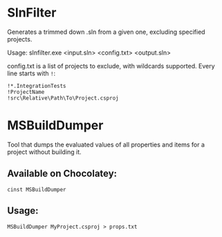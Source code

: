 # SlnFilter
Generates a trimmed down .sln from a given one, excluding specified projects.

Usage:
    slnfilter.exe <input.sln> <config.txt> <output.sln>
    
config.txt is a list of projects to exclude, with wildcards supported. Every line starts with `!`:

```
!*.IntegrationTests
!ProjectName
!src\Relative\Path\To\Project.csproj
```

# MSBuildDumper
Tool that dumps the evaluated values of all properties and items for a project without building it.

## Available on Chocolatey:
    cinst MSBuildDumper

## Usage:
    MSBuildDumper MyProject.csproj > props.txt
    
    
